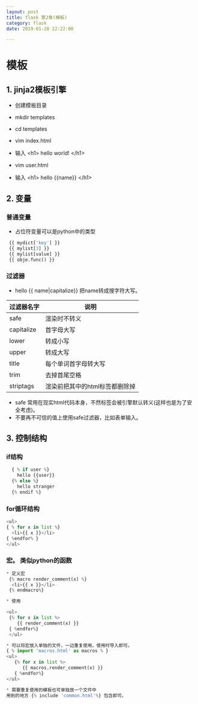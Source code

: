 ```yaml
---
layout: post
title: flask 第2章(模板)
category: flask
date: 2019-01-28 22:22:00

---
```


# 模板

## 1. jinja2模板引擎

* 创建模板目录
* mkdir templates
* cd templates
* vim index.html
* 输入 <h1\> hello world! </h1\>

* vim user.html
* 输入 <h1\> hello {{name}} </h1\>


## 2. 变量

### 普通变量
* 占位符变量可以是python中的类型
```py
 {{ mydict['key'] }}
 {{ mylist[3] }}
 {{ mylist[value] }}
 {{ obje.func() }}
 ```
 
### 过滤器  

* hello {{ name|capitalize}}  把name转成搜字符大写。

|过滤器名字|说明|
|-|-|
|safe|渲染时不转义|
|capitalize|首字母大写|
|lower|转成小写|
|upper|转成大写|
|title|每个单词首字母转大写|
|trim|去掉首尾空格|
|striptags|渲染前把其中的html标签都删除掉|

* safe 常用在现实html代码本身，不然标签会被引擎默认转义(这样也是为了安全考虑)。
* 不要再不可信的值上使用safe过滤器，比如表单输入。

## 3. 控制结构

### if结构

```py
  { % if user %}
    hello {{user}}
  {% else %}
    hello stranger
  {% endif %}
```


### for循环结构

```py
<ul>
{ % for x in list %}
  <li>{{ x }}</li>
{ %endfor% }
</ul>
```

### 宏。 类似python的函数

```py
* 定义宏
 {% macro render_comment(x) %}
  <li>{{ x }}</li>
 {% endmacro%}

* 使用

<ul>
 {% for x in list %>
    {{ render_comment(x) }}
 { %endfor%}
 </ul>

* 可以将宏放入单独的文件，一边重复使用，使用时导入即可。
{ % import 'macros.html' as macros % }
<ul>
   {% for x in list %>
      {{ macros.render_comment(x) }}
   { %endfor%}
</ul>

* 需要重复使用的模板也可单独放一个文件中
用到的地方 {% include 'common.html'%} 包含即可。

```



